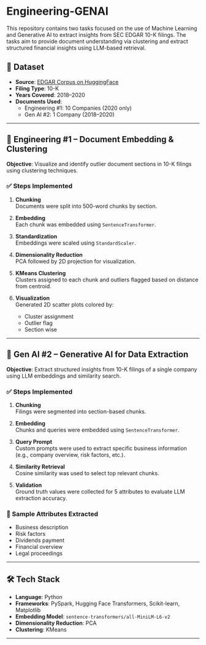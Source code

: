 # Engineering-GENAI

This repository contains two tasks focused on the use of Machine Learning and Generative AI to extract insights from SEC EDGAR 10-K filings. The tasks aim to provide document understanding via clustering and extract structured financial insights using LLM-based retrieval.

## 📁 Dataset

- **Source**: [EDGAR Corpus on HuggingFace](https://huggingface.co/datasets/eloukas/edgar-corpus)
- **Filing Type**: 10-K
- **Years Covered**: 2018–2020
- **Documents Used**:
  - Engineering #1: 10 Companies (2020 only)
  - Gen AI #2: 1 Company (2018–2020)

---

## 🧠 Engineering #1 – Document Embedding & Clustering

**Objective**: Visualize and identify outlier document sections in 10-K filings using clustering techniques.

### ✅ Steps Implemented

1. **Chunking**  
   Documents were split into 500-word chunks by section.

2. **Embedding**  
   Each chunk was embedded using `SentenceTransformer`.

3. **Standardization**  
   Embeddings were scaled using `StandardScaler`.

4. **Dimensionality Reduction**  
   PCA followed by 2D projection for visualization.

5. **KMeans Clustering**  
   Clusters assigned to each chunk and outliers flagged based on distance from centroid.

6. **Visualization**  
   Generated 2D scatter plots colored by:
   - Cluster assignment
   - Outlier flag
   - Section wise

---

## 🤖 Gen AI #2 – Generative AI for Data Extraction

**Objective**: Extract structured insights from 10-K filings of a single company using LLM embeddings and similarity search.

### ✅ Steps Implemented

1. **Chunking**  
   Filings were segmented into section-based chunks.

2. **Embedding**  
   Chunks and queries were embedded using `SentenceTransformer`.

3. **Query Prompt**  
   Custom prompts were used to extract specific business information (e.g., company overview, risk factors, etc.).

4. **Similarity Retrieval**  
   Cosine similarity was used to select top relevant chunks.

5. **Validation**  
   Ground truth values were collected for 5 attributes to evaluate LLM extraction accuracy.

### 📌 Sample Attributes Extracted

- Business description
- Risk factors
- Dividends payment
- Financial overview
- Legal proceedings

---

## 🛠️ Tech Stack

- **Language**: Python
- **Frameworks**: PySpark, Hugging Face Transformers, Scikit-learn, Matplotlib
- **Embedding Model**: `sentence-transformers/all-MiniLM-L6-v2`
- **Dimensionality Reduction**: PCA
- **Clustering**: KMeans

---
